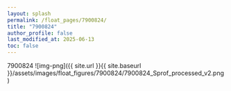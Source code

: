 ```yaml
---
layout: splash
permalink: /float_pages/7900824/
title: "7900824"
author_profile: false
last_modified_at: 2025-06-13
toc: false
---
```

 
7900824
![img-png]({{ site.url }}{{ site.baseurl }}/assets/images/float_figures/7900824/7900824_Sprof_processed_v2.png)